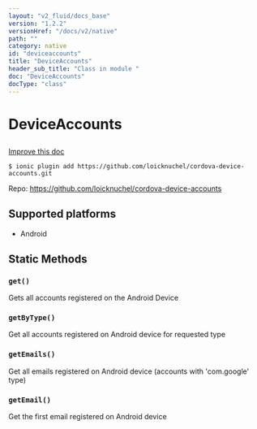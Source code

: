 ```yaml
---
layout: "v2_fluid/docs_base"
version: "1.2.2"
versionHref: "/docs/v2/native"
path: ""
category: native
id: "deviceaccounts"
title: "DeviceAccounts"
header_sub_title: "Class in module "
doc: "DeviceAccounts"
docType: "class"
---
```









<h1 class="api-title">

  
  DeviceAccounts
  

  

  

</h1>

<a class="improve-v2-docs" href='http://github.com/driftyco/ionic-native/edit/master//home/ubuntu/ionic-native/src/plugins/deviceaccounts.ts#L0'>
  Improve this doc
</a>





<!-- decorators -->


<pre><code>$ ionic plugin add https://github.com/loicknuchel/cordova-device-accounts.git</code></pre>
<p>Repo:
  <a href="https://github.com/loicknuchel/cordova-device-accounts">
    https://github.com/loicknuchel/cordova-device-accounts
  </a>
</p>

<!-- description -->



<!-- @platforms tag -->
<h2>Supported platforms</h2>

<ul>
  <li>Android</li>
  </ul>

<!-- @platforms tag end -->


<!-- @usage tag -->


<!-- @property tags -->
<h2>Static Methods</h2>
<div id="get"></div>
<h3><code>get()</code>

</h3>

Gets all accounts registered on the Android Device










<div id="getByType"></div>
<h3><code>getByType()</code>

</h3>

Get all accounts registered on Android device for requested type










<div id="getEmails"></div>
<h3><code>getEmails()</code>

</h3>

Get all emails registered on Android device (accounts with 'com.google' type)










<div id="getEmail"></div>
<h3><code>getEmail()</code>

</h3>

Get the first email registered on Android device











<!-- methods on the class --><!-- related link --><!-- end content block -->


<!-- end body block -->

